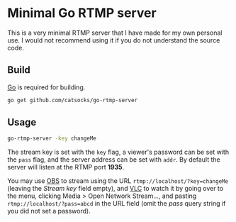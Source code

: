# Minimal Go RTMP server

This is a very minimal RTMP server that I have made for my own personal use. I would not recommend using it if you do not understand the source code.

## Build

[Go](https://golang.org) is required for building.

```bash
go get github.com/catsocks/go-rtmp-server
```

## Usage

```bash
go-rtmp-server -key changeMe
```

The stream key is set with the `key` flag, a viewer's password can be set with the `pass` flag, and the server address can be set with `addr`. By default the server will listen at the RTMP port **1935**.

You may use [OBS](https://OBSproject.com) to stream using the URL ```rtmp://localhost/?key=changeMe``` (leaving the _Stream key_ field empty), and [VLC](https://www.videolan.org/vlc/index.html) to watch it by going over to the menu, clicking Media > Open Network Stream..., and pasting ```rtmp://localhost/?pass=abcd``` in the URL field (omit the _pass_ query string if you did not set a password).
